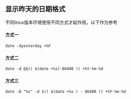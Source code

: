 ## 显示昨天的日期格式
不同linux版本环境使用不同方式才起作用，以下作为参考

#### 方式一
```
date -dyesterday +%F
```

#### 方式二
```
date -d @$(( $(date +%s)-86400 )) +%Y-%m-%d
```

#### 方式三
```
date -D "%s" -d $(( $(date +%s ) - 86400 )) +%Y-%m-%d
```
